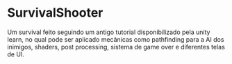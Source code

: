 # SurvivalShooter
 Um survival feito seguindo um antigo tutorial disponibilizado pela unity learn, no qual pode ser aplicado mecânicas como pathfinding para a AI dos inimigos, shaders, post processing, sistema de game over e diferentes telas de UI.
